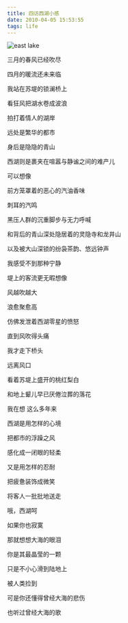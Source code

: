 ```yaml
---
title: 四访西湖小感
date: 2010-04-05 15:53:55
tags: life
---
```


![east lake](湖滨.jpg)



三月的春风已经吹尽­

四月的暖流还未来临­

我站在苏堤的锁澜桥上­

看狂风把湖水卷成波浪­

拍打着情人的湖岸­


远处是繁华的都市­

身后是隐隐的青山­

西湖则是裹夹在喧嚣与静谧之间的难产儿­


可以想像­

前方笼罩着的恶心的汽油香味­

刺耳的汽鸣­

黑压人群的沉重脚步与无力呼喊­

和背后的青山深处隐居着的灵隐寺和龙井山­

以及被大山深锁的纷袅茶韵、悠远钟声­

我感受不到那种宁静­

堤上的客流更无暇想像­


风越吹越大­

浪愈聚愈高­

仿佛发泄着西湖零星的愤怒­

直到风吹得头痛­

我才走下桥头­

远离风口­

看着苏堤上盛开的桃红梨白­

和地上颦儿早已厌倦泣葬的落花­


我在想 这么多年来­

西湖是用怎样的心境­

把都市的浮躁之风­

感化成一闭眼的轻柔­

又是用怎样的忍耐­

把疲惫装饰成微笑­

将客人一批批地送走­


哦，西湖呵­

如果你也寂寞­

那就想想大海的眼泪­

你是其最晶莹的一颗­

只是不小心滑到陆地上­

被人类捡到­

可是你还懂得曾经大海的悲伤­

也听过曾经大海的歌­
